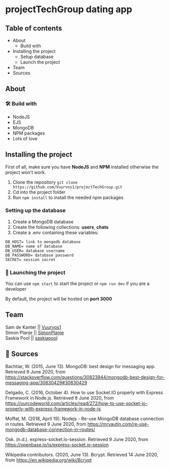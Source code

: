 # projectTechGroup dating app

<!-- slogan  -->

## Table of contents

- About
  - Build with
- Installing the project
  - Setup database
  - Launch the project
- Team
- Sources

## About

<!-- some info about the dating app -->

### 🛠 Build with

- NodeJS
- EJS
- MongoDB
- NPM packages
- Lots of love

## Installing the project

First of all, make sure you have **NodeJS** and **NPM** installed otherwise the project won't work.

1. Clone the repository
   `git clone https://github.com/Vuurvos1/projectTechGroup.git`
2. Cd into the project folder
3. Run `npm install` to install the needed npm packages

### Setting up the database

1. Create a MongoDB database
2. Create the following collections: **users**, **chats**
3. Create a .env containing these variables:

```
DB_HOST= link to mongodb database
DB_NAME= name of database
DB_USER= database username
DB_PASSWORD= database password
SECRET= session secret
```

### 🚀 Launching the project

You can use `npm start` to start the project or `npm run dev` if you are a developer

By default, the project will be hosted on **port 3000**

## Team

Sam de Kanter || [Vuurvos1](https://github.com/Vuurvos1) \
Simon Planje || [SimonPlanje](https://github.com/SimonPlanje) \
Saskia Pool || [saskiapool](https://github.com/saskiapool)

## 📝 Sources

Bachtiar, W. (2015, June 13). MongoDB: best design for messaging app. Retrieved 9 June 2020, from https://stackoverflow.com/questions/30823944/mongodb-best-design-for-messaging-app/30830429#30830429

Delgado, C. (2016, October 4). How to use Socket.IO properly with Express Framework in Node.js. Retrieved 8 June 2020, from https://ourcodeworld.com/articles/read/272/how-to-use-socket-io-properly-with-express-framework-in-node-js

Moffat, M. (2018, April 19). Nodejs - Re-use MongoDB database connection in routes. Retrieved 9 June 2020, from https://mrvautin.com/re-use-mongodb-database-connection-in-routes/

Osk. (n.d.). express-socket.io-session. Retrieved 9 June 2020, from https://openbase.io/js/express-socket.io-session

Wikipedia contributors. (2020, June 13). Bcrypt. Retrieved 14 June 2020, from https://en.wikipedia.org/wiki/Bcrypt
